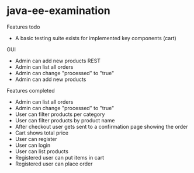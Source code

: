 # java-ee-examination

Features todo
- A basic testing suite exists for implemented key components (cart)
  
GUI
- Admin can add new products
 REST
- Admin can list all orders
- Admin can change "processed" to "true"
- Admin can add new products

Features completed
- Admin can list all orders
- Admin can change "processed" to "true"
- User can filter products per category
- User can filter products by product name
- After checkout user gets sent to a confirmation page showing the order
- Cart shows total price
- User can register
- User can login
- User can list products
- Registered user can put items in cart
- Registered user can place order
